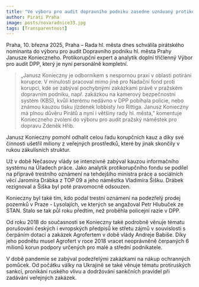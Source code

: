 ```yaml
---
title: "Ve výboru pro audit dopravního podniku zasedne uznávaný protikorupční expert Janusz Konieczny"
author: Piráti Praha
image: posts/novaradnice33.jpg
tags: [Transparentnost]
---
```


Praha, 10. března 2025, Praha – Rada hl. města dnes schválila pirátského nominanta do výboru pro audit Dopravního podniku hl. města Prahy Janusze Konieczneho. Protikorupční expert a analytik doplní tříčlenný Výbor pro audit DPP, který je nyní personálně kompletní. 

> „Janusz Konieczny je odborníkem s nespornou praxí v oblasti potírání korupce. V minulosti pracoval mimo jiné pro Nadační fond proti korupci, kde se zabýval pochybnými zakázkami právě v pražském dopravním podniku, např. zakázkou na kamerový bezpečnostní systém (KBS), kvůli kterému nedávno v DPP pobíhala policie, nebo známou kauzou tisku jízdenek lobbisty Ivo Rittiga. Janusz Konieczny má plnou důvěru Pirátů a nyní i většiny rady hl. města,” komentuje Konieczneho zvolení do výboru pro audit pražský náměstek pro dopravu Zdeněk Hřib. 

Janusz Konieczny pomohl odhalit celou řadu korupčních kauz a díky své činnosti ušetřil miliony z veřejných prostředků, které by jinak skončily v rukou zákulisních struktur.

Už v době Nečasovy vlády se intenzivně zabýval kauzou informačního systému na Úřadech práce. Jako analytik protikorupčního fondu se podílel na přípravě trestního oznámení na tehdejšího ministra práce a sociálních věcí Jaromíra Drábka z TOP 09 a jeho náměstka Vladimíra Šišku. Drábek rezignoval a Šiška byl poté pravomocně odsouzen. 

Konieczny byl také tím, kdo podal trestní oznámení na podezřelý prodej pozemků v Praze - Lysolajích, ve kterých se angažoval Petr Hlubuček ze STAN. Stalo se tak půl roku předtím, než proběhla policejní razie v DPP. 

Od roku 2018 do současnosti se Konieczny také podrobně věnuje tématu porušování českých i evropských předpisů ke střetu zájmů v souvislosti s čerpáním dotací a zakázek Agrofertem v době vlády Andreje Babiše. Díky jeho podnětu musel Agrofert v roce 2018 vracet neoprávněně čerpaných 6 milionů korun podpory určených pro malé a střední podnikatele. 

V době pandemie se zabýval podezřelými zakázkami na nákup ochranných pomůcek. Od počátku války na Ukrajině se také věnuje tématu protiruských sankcí, pronikání ruského vlivu a dodržování sankčních pravidel při zadávání veřejných zakázek.
